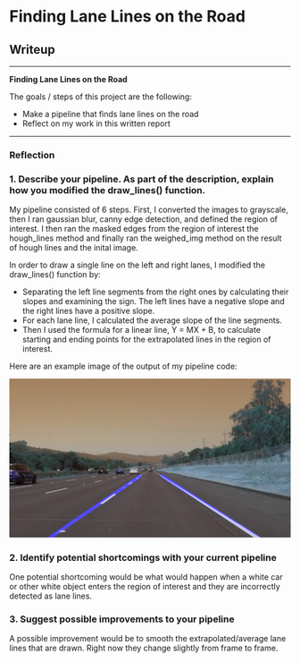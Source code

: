 # **Finding Lane Lines on the Road** 

## Writeup

---

**Finding Lane Lines on the Road**

The goals / steps of this project are the following:
* Make a pipeline that finds lane lines on the road
* Reflect on my work in this written report


[//]: # (Image References)

[image1]: ./test_images_output/solidWhiteRight_Out.jpg "Solid White Curve"

---

### Reflection

### 1. Describe your pipeline. As part of the description, explain how you modified the draw_lines() function.

My pipeline consisted of 6 steps. First, I converted the images to grayscale, then I ran gaussian blur, canny edge detection, and defined the region of interest. I then ran the masked edges from the region of interest the hough_lines method and finally ran the weighed_img method on the result of hough lines and the inital image.

In order to draw a single line on the left and right lanes, I modified the draw_lines() function by:
* Separating the left line segments from the right ones by calculating their slopes and examining the sign. The left lines have a negative slope and the right lines have a positive slope.
* For each lane line, I calculated the average slope of the line segments.
* Then I used the formula for a linear line, Y = MX + B, to calculate starting and ending points for the extrapolated lines in the region of interest.

Here are an example image of the output of my pipeline code: 

![alt text][image1]


### 2. Identify potential shortcomings with your current pipeline


One potential shortcoming would be what would happen when a white car or other white object enters the region of interest and they are incorrectly detected as lane lines.


### 3. Suggest possible improvements to your pipeline

A possible improvement would be to smooth the extrapolated/average lane lines that are drawn. Right now they change slightly from frame to frame.

